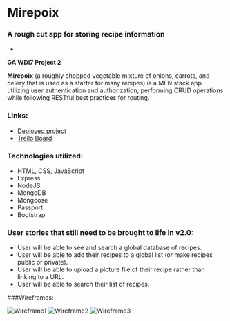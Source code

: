 # Mirepoix

### A rough cut app for storing recipe information
-

<b>GA WDI7 Project 2</b>

<b>Mirepoix</b> (a roughly chopped vegetable mixture of onions, carrots, and celery that is used as a starter
for many recipes) is a MEN stack app utilizing user authentication and authorization, performing CRUD operations
while following RESTful best practices for routing.

### Links:

* [Deployed project](https://mirepoix.herokuapp.com/)
* [Trello Board](https://trello.com/b/A0AdluLJ/ga-wdi-project2-mirepoix)

### Technologies utilized:

 * HTML, CSS, JavaScript
 * Express
 * NodeJS
 * MongoDB
 * Mongoose
 * Passport
 * Bootstrap


### User stories that still need to be brought to life in v2.0:

 * User will be able to see and search a global database of recipes.
 * User will be able to add their recipes to a global list (or make recipes public or private).
 * User will be able to upload a picture file of their recipe rather than linking to a URL.
 * User will be able to search their list of recipes.

###Wireframes:

![Wireframe1](http://i.imgur.com/lv47SmN.jpg)
![Wireframe2](http://i.imgur.com/Krm4oLm.jpg)
![Wireframe3](http://i.imgur.com/mX6GR6g.jpg)




